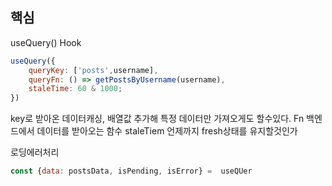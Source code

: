 ## 핵심

useQuery() Hook
```js
useQuery({
	queryKey: ['posts',username],
	queryFn: () => getPostsByUsername(username),
	staleTime: 60 & 1000;
})
```
key로 받아온 데이터캐싱, 배열값 추가해 특정 데이터만  가져오게도 할수있다.
Fn 백엔드에서 데이터를 받아오는 함수
staleTiem 언제까지 fresh상태를 유지할것인가

로딩에러처리
```js
const {data: postsData, isPending, isError} =  useQUer
```